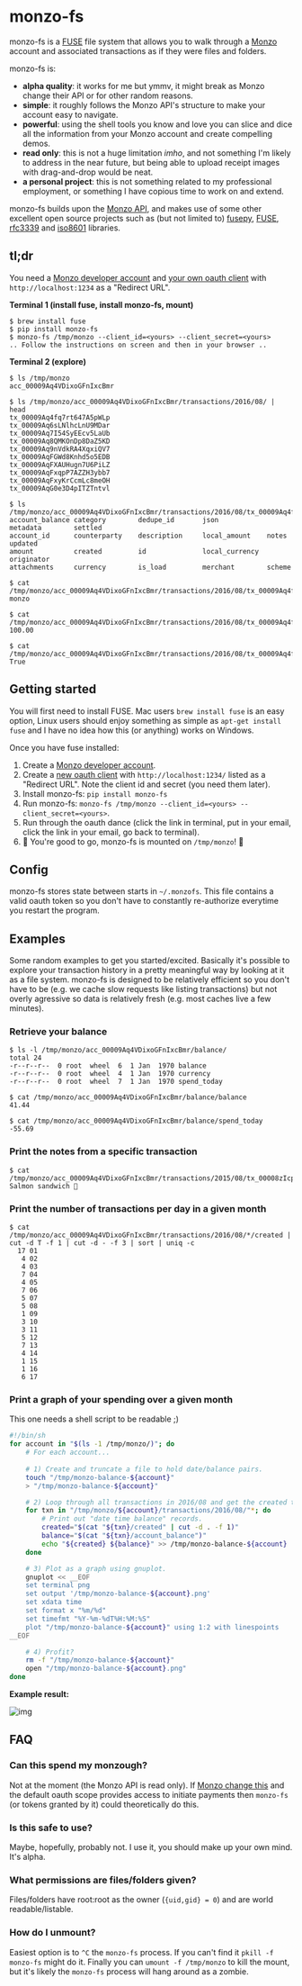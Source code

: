 # monzo-fs

monzo-fs is a [FUSE](https://github.com/libfuse/libfuse) file system that allows you to walk through a [Monzo](http://monzo.com) account and associated transactions as if they were files and folders.

monzo-fs is:

* **alpha quality**: it works for me but ymmv, it might break as Monzo change their API or for other random reasons.
* **simple**: it roughly follows the Monzo API's structure to make your account easy to navigate.
* **powerful**: using the shell tools you know and love you can slice and dice all the information from your Monzo account and create compelling demos.
* **read only**: this is not a huge limitation *imho*, and not something I'm likely to address in the near future, but being able to upload receipt images with drag-and-drop would be neat.
* **a personal project**: this is not something related to my professional employment, or something I have copious time to work on and extend.

monzo-fs builds upon the [Monzo API](https://getmondo.co.uk/docs/), and makes use of some other excellent open source projects such as (but not limited to) [fusepy](https://github.com/terencehonles/fusepy), [FUSE](https://github.com/libfuse/libfuse), [rfc3339](https://pypi.python.org/pypi/rfc3339) and [iso8601](https://pypi.python.org/pypi/iso8601) libraries.

## tl;dr

You need a [Monzo developer account](https://developers.getmondo.co.uk/) and [your own oauth client](https://developers.getmonzo.co.uk/apps/new) with `http://localhost:1234` as a "Redirect URL".

**Terminal 1 (install fuse, install monzo-fs, mount)**

```
$ brew install fuse
$ pip install monzo-fs
$ monzo-fs /tmp/monzo --client_id=<yours> --client_secret=<yours>
.. Follow the instructions on screen and then in your browser ..
```

**Terminal 2 (explore)**

```
$ ls /tmp/monzo
acc_00009Aq4VDixoGFnIxcBmr

$ ls /tmp/monzo/acc_00009Aq4VDixoGFnIxcBmr/transactions/2016/08/ | head
tx_00009Aq4fq7rt647A5pWLp
tx_00009Aq6sLNlhcLnU9MDar
tx_00009Aq7I54SyEEcv5LaUb
tx_00009Aq8QMKOnDp8DaZ5KD
tx_00009Aq9nVdkRA4XqxiQV7
tx_00009AqFGWd8Knhd5o5EDB
tx_00009AqFXAUHugn7U6PiLZ
tx_00009AqFxqpP7AZZH3ybb7
tx_00009AqFxyKrCcmLc8meOH
tx_00009AqG0e3D4pITZTntvl

$ ls /tmp/monzo/acc_00009Aq4VDixoGFnIxcBmr/transactions/2016/08/tx_00009Aq4fq7rt647A5pWLp/
account_balance category        dedupe_id       json            metadata        settled
account_id      counterparty    description     local_amount    notes           updated
amount          created         id              local_currency  originator
attachments     currency        is_load         merchant        scheme

$ cat /tmp/monzo/acc_00009Aq4VDixoGFnIxcBmr/transactions/2016/08/tx_00009Aq4fq7rt647A5pWLp/category
monzo

$ cat /tmp/monzo/acc_00009Aq4VDixoGFnIxcBmr/transactions/2016/08/tx_00009Aq4fq7rt647A5pWLp/amount
100.00

$ cat /tmp/monzo/acc_00009Aq4VDixoGFnIxcBmr/transactions/2016/08/tx_00009Aq4fq7rt647A5pWLp/is_load
True
```

## Getting started

You will first need to install FUSE. Mac users `brew install fuse` is an easy option, Linux users should enjoy something as simple as `apt-get install fuse` and I have no idea how this (or anything) works on Windows.

Once you have fuse installed:

1. Create a [Monzo developer account](https://developers.getmondo.co.uk/).
2. Create a [new oauth client](https://developers.getmondo.co.uk/apps/new) with `http://localhost:1234/` listed as a "Redirect URL". Note the client id and secret (you need them later).
3. Install monzo-fs: `pip install monzo-fs`
4. Run monzo-fs: `monzo-fs /tmp/monzo --client_id=<yours> --client_secret=<yours>`.
5. Run through the oauth dance (click the link in terminal, put in your email, click the link in your email, go back to terminal).
6. 🎉 You're good to go, monzo-fs is mounted on `/tmp/monzo`! 🎉

## Config

monzo-fs stores state between starts in `~/.monzofs`. This file contains a valid oauth token so you don't have to constantly re-authorize everytime you restart the program.

## Examples

Some random examples to get you started/excited. Basically it's possible to explore your transaction history in a pretty meaningful way by looking at it as a file system. monzo-fs is designed to be relatively efficient so you don't have to be (e.g. we cache slow requests like listing transactions) but not overly agressive so data is relatively fresh (e.g. most caches live a few minutes).

### Retrieve your balance

```
$ ls -l /tmp/monzo/acc_00009Aq4VDixoGFnIxcBmr/balance/
total 24
-r--r--r--  0 root  wheel  6  1 Jan  1970 balance
-r--r--r--  0 root  wheel  4  1 Jan  1970 currency
-r--r--r--  0 root  wheel  7  1 Jan  1970 spend_today

$ cat /tmp/monzo/acc_00009Aq4VDixoGFnIxcBmr/balance/balance
41.44

$ cat /tmp/monzo/acc_00009Aq4VDixoGFnIxcBmr/balance/spend_today
-55.69
```

### Print the notes from a specific transaction

```
$ cat /tmp/monzo/acc_00009Aq4VDixoGFnIxcBmr/transactions/2015/08/tx_00008zIcpb1TB4yeIFXMzx/notes
Salmon sandwich 🍞
```

### Print the number of transactions per day in a given month

```
$ cat /tmp/monzo/acc_00009Aq4VDixoGFnIxcBmr/transactions/2016/08/*/created | cut -d T -f 1 | cut -d - -f 3 | sort | uniq -c
  17 01
   4 02
   4 03
   7 04
   4 05
   7 06
   5 07
   5 08
   1 09
   3 10
   3 11
   5 12
   7 13
   4 14
   1 15
   1 16
   6 17
```

### Print a graph of your spending over a given month

This one needs a shell script to be readable ;)

```sh
#!/bin/sh
for account in "$(ls -1 /tmp/monzo/)"; do
    # For each account...
    
    # 1) Create and truncate a file to hold date/balance pairs.
    touch "/tmp/monzo-balance-${account}"
    > "/tmp/monzo-balance-${account}"

    # 2) Loop through all transactions in 2016/08 and get the created time and balance.
    for txn in "/tmp/monzo/${account}/transactions/2016/08/"*; do
        # Print out "date time balance" records.
        created="$(cat "${txn}/created" | cut -d . -f 1)"
        balance="$(cat "${txn}/account_balance")"
        echo "${created} ${balance}" >> /tmp/monzo-balance-${account}
    done 

    # 3) Plot as a graph using gnuplot.
    gnuplot << __EOF
    set terminal png
    set output '/tmp/monzo-balance-${account}.png'
    set xdata time
    set format x "%m/%d"
    set timefmt "%Y-%m-%dT%H:%M:%S"
    plot "/tmp/monzo-balance-${account}" using 1:2 with linespoints
__EOF

    # 4) Profit?
    rm -f "/tmp/monzo-balance-${account}"
    open "/tmp/monzo-balance-${account}.png"
done
```

**Example result:**

![img](http://i.imgur.com/stASKCZ.png)

## FAQ

### Can this spend my monzough?

Not at the moment (the Monzo API is read only). If [Monzo change this](https://trello.com/c/BwKL2zRy/31-initiate-payments-via-api) and the default oauth scope provides access to initiate payments then `monzo-fs` (or tokens granted by it) could theoretically do this.

### Is this safe to use?

Maybe, hopefully, probably not. I use it, you should make up your own mind. It's alpha.

### What permissions are files/folders given?

Files/folders have root:root as the owner (`{uid,gid} = 0`) and are world readable/listable.

### How do I unmount?

Easiest option is to `^C` the `monzo-fs` process. If you can't find it `pkill -f monzo-fs` might do it. Finally you can `umount -f /tmp/monzo` to kill the mount, but it's likely the `monzo-fs` process will hang around as a zombie.
